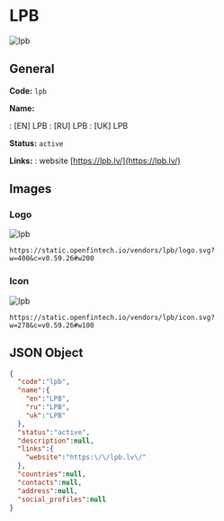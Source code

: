 
# LPB 
![lpb](https://static.openfintech.io/vendors/lpb/logo.svg?w=400&c=v0.59.26#w200)  

## General 
 
**Code:** `lpb` 
 
**Name:** 
 
:	[EN] LPB 
:	[RU] LPB 
:	[UK] LPB 
 
**Status:** `active` 
 
**Links:** 
: website [https://lpb.lv/](https://lpb.lv/) 
 

## Images 

### Logo 
 
![lpb](https://static.openfintech.io/vendors/lpb/logo.svg?w=400&c=v0.59.26#w200)  

```
https://static.openfintech.io/vendors/lpb/logo.svg?w=400&c=v0.59.26#w200
```  

### Icon 
 
![lpb](https://static.openfintech.io/vendors/lpb/icon.svg?w=278&c=v0.59.26#w100)  

```
https://static.openfintech.io/vendors/lpb/icon.svg?w=278&c=v0.59.26#w100
```  

## JSON Object 

```json
{
  "code":"lpb",
  "name":{
    "en":"LPB",
    "ru":"LPB",
    "uk":"LPB"
  },
  "status":"active",
  "description":null,
  "links":{
    "website":"https:\/\/lpb.lv\/"
  },
  "countries":null,
  "contacts":null,
  "address":null,
  "social_profiles":null
}
```  
